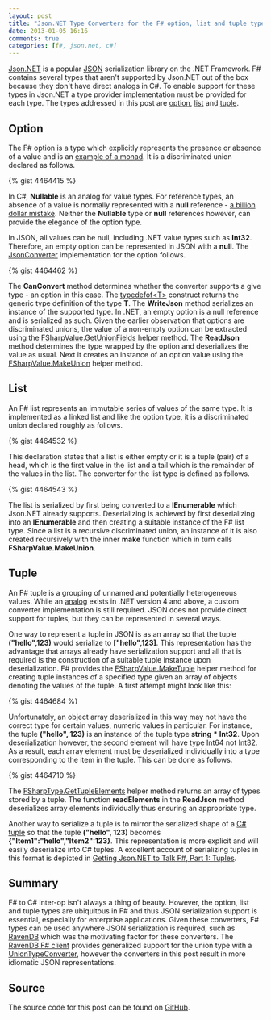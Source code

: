 ```yaml
---
layout: post
title: "Json.NET Type Converters for the F# option, list and tuple types"
date: 2013-01-05 16:16
comments: true
categories: [f#, json.net, c#]
---
```


[Json.NET](http://json.codeplex.com/) is a popular [JSON](http://www.json.org/) serialization library on the .NET Framework. F# contains several types that aren't supported by Json.NET out of the box because they don't have direct analogs in C#. To enable support for these types in Json.NET a type provider implementation must be provided for each type. The types addressed in this post are [option](http://msdn.microsoft.com/en-us/library/dd233245.aspx), [list](http://msdn.microsoft.com/en-us/library/ee370372.aspx) and [tuple](http://msdn.microsoft.com/en-us/library/dd233200.aspx).

## Option

The F# option is a type which explicitly represents the presence or absence of a value and is an [example of a monad](http://blogs.msdn.com/b/wesdyer/archive/2008/01/11/the-marvels-of-monads.aspx). It is a discriminated union declared as follows.

{% gist 4464415 %}

In C#, **Nullable<T>** is an analog for value types. For reference types, an absence of a value is normally represented with a **null** reference - [a billion dollar mistake](http://www.infoq.com/presentations/Null-References-The-Billion-Dollar-Mistake-Tony-Hoare). Neither the **Nullable** type or **null** references however, can provide the elegance of the option type. 

In JSON, all values can be null, including .NET value types such as **Int32**. Therefore, an empty option can be represented in JSON with a **null**. The [JsonConverter](http://json.codeplex.com/SourceControl/changeset/view/69709#128133) implementation for the option follows.

{% gist 4464462 %}

The **CanConvert** method determines whether the converter supports a give type - an option in this case. The [typedefof&lt;T&gt;](http://msdn.microsoft.com/en-us/library/ee353533.aspx) construct returns the generic type definition of the type **T**. The **WriteJson** method serializes an instance of the supported type. In .NET, an empty option is a null reference and is serialized as such. Given the earlier observation that options are discriminated unions, the value of a non-empty option can be extracted using the [FSharpValue.GetUnionFields](http://msdn.microsoft.com/en-us/library/ee353849.aspx) helper method. The **ReadJson** method determines the type wrapped by the option and deserializes the value as usual. Next it creates an instance of an option value using the [FSharpValue.MakeUnion](http://msdn.microsoft.com/en-us/library/ee340309.aspx) helper method.

## List

An F# list represents an immutable series of values of the same type. It is implemented as a linked list and like the option type, it is a discriminated union declared roughly as follows.

{% gist 4464532 %}

This declaration states that a list is either empty or it is a tuple (pair) of a head, which is the first value in the list and a tail which is the remainder of the values in the list. The converter for the list type is defined as follows.

{% gist 4464543 %}

The list is serialized by first being converted to a **IEnumerable** which Json.NET already supports. Deserializing is achieved by first deserializing into an **IEnumerable** and then creating a suitable instance of the F# list type. Since a list is a recursive discriminated union, an instance of it is also created recursively with the inner **make** function which in turn calls **FSharpValue.MakeUnion**.


## Tuple

An F# tuple is a grouping of unnamed and potentially heterogeneous values. While an [analog](http://msdn.microsoft.com/en-us/library/system.tuple.aspx) exists in .NET version 4 and above, a custom converter implementation is still required. JSON does not provide direct support for tuples, but they can be represented in several ways. 

One way to represent a tuple in JSON is as an array so that the tuple **("hello",123)** would serialize to **["hello",123]**. This representation has the advantage that arrays already have serialization support and all that is required is the construction of a suitable tuple instance upon deserialization. F# provides the [FSharpValue.MakeTuple](http://msdn.microsoft.com/en-us/library/ee340410.aspx) helper method for creating tuple instances of a specified type given an array of objects denoting the values of the tuple. A first attempt might look like this:

{% gist 4464684 %}

Unfortunately, an object array deserialized in this way may not have the correct type for certain values, numeric values in particular. For instance, the tuple **("hello", 123)** is an instance of the tuple type **string** **\*** **Int32**. Upon deserialization however, the second element will have type [Int64](http://msdn.microsoft.com/en-us/library/system.int64.aspx) not [Int32](http://msdn.microsoft.com/en-us/library/system.int32.aspx). As a result, each array element must be deserialized individually into a type corresponding to the item in the tuple. This can be done as follows.

{% gist 4464710 %}

The [FSharpType.GetTupleElements](http://msdn.microsoft.com/en-us/library/ee353762.aspx) helper method returns an array of types stored by a tuple. The function **readElements** in the **ReadJson** method deserializes array elements individually thus ensuring an appropriate type.

Another way to serialize a tuple is to mirror the serialized shape of a [C# tuple](http://msdn.microsoft.com/en-us/library/system.tuple.aspx) so that the tuple **("hello", 123)** becomes **{"Item1":"hello","Item2":123}**. This representation is more explicit and will easily deserialize into C# tuples. A excellent account of serializing tuples in this format is depicted in [Getting Json.NET to Talk F#, Part 1: Tuples](http://pblasucci.wordpress.com/2011/06/16/getting-json-net-to-talk-f-part-1-tuples/).


## Summary

F# to C# inter-op isn't always a thing of beauty. However, the option, list and tuple types are ubiquitous in F# and thus JSON serialization support is essential, especially for enterprise applications. Given these converters, F# types can be used anywhere JSON serialization is required, such as [RavenDB](http://ravendb.net/) which was the motivating factor for these converters. The [RavenDB F# client](http://ravendb.net/docs/client-api/fsharp) provides generalized support for the union type with a [UnionTypeConverter](https://github.com/ravendb/ravendb/blob/master/Raven.Client.Lightweight.FSharp/Helpers.fs), however the converters in this post result in more idiomatic JSON representations.

## Source

The source code for this post can be found on [GitHub](https://github.com/eulerfx/JsonNet.FSharp).





